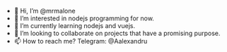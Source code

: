 - 👋 Hi, I’m @mrmalone
- 👀 I’m interested in nodejs programming for now. 
- 🌱 I’m currently learning nodejs and vuejs.
- 💞️ I’m looking to collaborate on projects that have a promising purpose.
- 📫 How to reach me? Telegram: @Aalexandru

<!---
mrmalone/mrmalone is a ✨ special ✨ repository because its `README.md` (this file) appears on your GitHub profile.
You can click the Preview link to take a look at your changes.
--->
